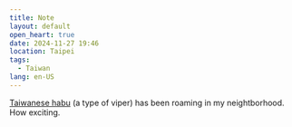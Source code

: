 ```yaml
---
title: Note
layout: default
open_heart: true
date: 2024-11-27 19:46
location: Taipei
tags: 
  - Taiwan
lang: en-US
---
```


[Taiwanese habu](https://en.wikipedia.org/wiki/Protobothrops_mucrosquamatus) (a type of viper) has been roaming in my neightborhood. How exciting. 
